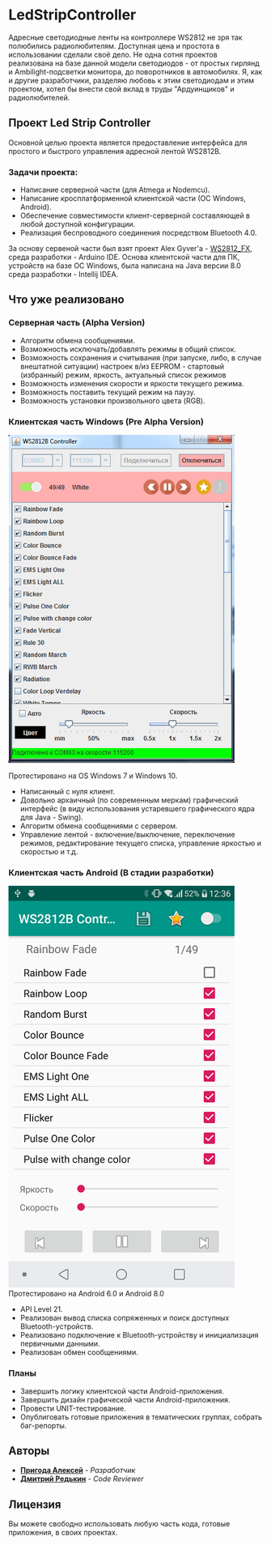 # LedStripController
Адресные светодиодные ленты на контроллере WS2812 не зря так полюбились радиолюбителям. 
Доступная цена и простота в использовании сделали своё дело. Не одна сотня проектов реализована
на базе данной модели светодиодов - от простых гирлянд и Ambilight-подсветки монитора, до поворотников в автомобилях. 
Я, как и другие разработчики, разделяю любовь к этим светодиодам и этим проектом, хотел бы внести свой вклад в труды "Ардуинщиков" и радиолюбителей.

## Проект Led Strip Controller
Основной целью проекта является предоставление интерфейса для простого и быстрого управления адресной лентой WS2812B.

### Задачи проекта:
* Написание серверной части (для Atmega и Nodemcu).
* Написание кросплатформенной клиентской части (ОС Windows, Android).
* Обеспечение совместимости клиент-серверной составляющей в любой доступной конфигурации.
* Реализация беспроводного соединения посредством Bluetooth 4.0.

За основу сервеной части был взят проект Alex Gyver'a - [WS2812_FX](https://github.com/AlexGyver/WS2812_FX), среда разработки - Arduino IDE.
Основа клиентской части для ПК, устройств на базе ОС Windows, была написана на Java версии 8.0 среда разработки - Intellij IDEA.

## Что уже реализовано
### Серверная часть (Alpha Version)
* Алгоритм обмена сообщениями.
* Возможность исключать/добавлять режимы в общий список.
* Возможность сохранения и считывания (при запуске, либо, в случае внештатной ситуации) настроек в/из EEPROM - стартовый (избранный) режим, яркость, актуальный список режимов
* Возможность изменения скорости и яркости текущего режима.
* Возможность поставить текущий режим на паузу.
* Возможность установки произвольного цвета (RGB).

### Клиентская часть Windows (Pre Alpha Version)

![alt text](https://github.com/Guha5277/LedStripController/blob/master/win7.png)

Протестировано на OS Windows 7 и Windows 10.      

* Написанный с нуля клиент.
* Довольно архаичный (по современным меркам) графический интерфейс (в виду использования устаревшего графического ядра для Java - Swing).
* Алгоритм обмена сообщениями с сервером.
* Управление лентой - включение/выключение, переключение режимов, редактирование текущего списка, управление яркостью и скоростью и т.д.


### Клиентская часть Android (В стадии разработки)
![alt text](https://github.com/Guha5277/LedStripController/blob/master/android.png)
Протестировано на Android 6.0 и Android 8.0
* API Level 21.
* Реализован вывод списка сопряженных и поиск доступных Bluetooth-устройств.
* Реализовано подключение к Bluetooth-устройству и инициализация первичными данными.
* Реализован обмен сообщениями.

### Планы
* Завершить логику клиентской части Android-приложения.
* Завершить дизайн графической части Android-приложения.
* Провести UNIT-тестирование.
* Опублиговать готовые приложения в тематических группах, собрать баг-репорты.

## Авторы
* **[Пригода Алексей](https://vk.com/guhasan)** - *Разработчик*
* **[Дмитрий Редькин](https://vk.com/dmitrij_redkin)** - *Code Reviewer*

## Лицензия
Вы можете свободно использовать любую часть кода, готовые приложения, в своих проектах.
